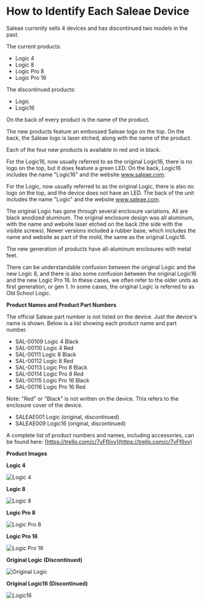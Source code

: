 # How to Identify Each Saleae Device

Saleae currently sells 4 devices and has discontinued two models in the past.

The current products:

* Logic 4
* Logic 8
* Logic Pro 8
* Logic Pro 16

The discontinued products:

* Logic
* Logic16

On the back of every product is the name of the product.

The new products feature an embossed Saleae logo on the top. On the back, the Saleae logo is laser etched, along with the name of the product.

Each of the four new products is available in red and in black.

For the Logic16, now usually referred to as the original Logic16, there is no logo on the top, but it does feature a green LED. On the back, Logic16 includes the name "Logic16" and the website www.saleae.com.

For the Logic, now usually referred to as the original Logic, there is also no logo on the top, and the device does not have an LED. The back of the unit includes the name "Logic" and the website www.saleae.com.

The original Logic has gone through several enclosure variations. All are black anodized aluminum. The original enclosure design was all aluminum, with the name and website laser etched on the back \(the side with the visible screws\). Newer versions included a rubber base, which includes the name and website as part of the mold, the same as the original Logic16.

The new generation of products have all-aluminum enclosures with metal feet.

There can be understandable confusion between the original Logic and the new Logic 8, and there is also some confusion between the original Logic16 and the new Logic Pro 16. In these cases, we often refer to the older units as first generation, or gen 1. In some cases, the original Logic is referred to as Old School Logic.

**Product Names and Product Part Numbers**

The official Saleae part number is not listed on the device. Just the device's name is shown. Below is a list showing each product name and part number.

* SAL-00109    Logic 4 Black
* SAL-00110    Logic 4 Red
* SAL-00111    Logic 8 Black
* SAL-00112    Logic 8 Red
* SAL-00113    Logic Pro 8 Black
* SAL-00114    Logic Pro 8 Red
* SAL-00115    Logic Pro 16 Black
* SAL-00116    Logic Pro 16 Red

Note: "Red" or "Black" is not written on the device. This refers to the enclosure cover of the device.

* SALEAE001    Logic \(original, discontinued\)
* SALEAE009    Logic16 \(original, discontinued\)

A complete list of product numbers and names, including accessories, can be found here: [https://trello.com/c/7vFfIlvv](https://trello.com/c/7vFfIlvv)

**Product Images**

**Logic 4**

![Logic 4](https://trello-attachments.s3.amazonaws.com/55f0ad9685db3c82f0f3aeba/564d05d539a3f7b98f1e72fc/d15cb006a5a429db28124519f0ee8c53/logic4.jpg)

**Logic 8**

![Logic 8](https://trello-attachments.s3.amazonaws.com/55f0ad9685db3c82f0f3aeba/564d05d539a3f7b98f1e72fc/44bd2f6a009911156cfab11e71ca0484/Logic8.jpg)

**Logic Pro 8**

![Logic Pro 8](https://trello-attachments.s3.amazonaws.com/55f0ad9685db3c82f0f3aeba/564d05d539a3f7b98f1e72fc/0e76e1e0e6c4c9be56b1042600cd0ec9/logicPro8.jpg)

**Logic Pro 16**

![Logic Pro 16](https://trello-attachments.s3.amazonaws.com/55f0ad9685db3c82f0f3aeba/564d05d539a3f7b98f1e72fc/79923d0a1ae509df2a238f53b342d111/LogicPro16.jpg)

**Original Logic \(Discontinued\)**

![Original Logic](https://trello-attachments.s3.amazonaws.com/55f0ad9685db3c82f0f3aeba/564d05d539a3f7b98f1e72fc/f3bb49af490139d6d074ee6375046d4b/Logic.jpg)

**Original Logic16 \(Discontinued\)**

![Logic16](https://trello-attachments.s3.amazonaws.com/55f0ad9685db3c82f0f3aeba/564d05d539a3f7b98f1e72fc/6073e48a297cdc86766c3c242f4197e2/Logic16.jpg)


